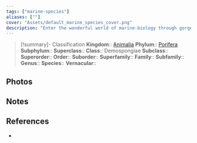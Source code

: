 ```yaml
---
tags: ["marine-species"]
aliases: [""]
cover: "Assets/default_marine_species_cover.png"
description: "Enter the wonderful world of marine-biology through gorgeous underwater pictures of marine animals. Porifera are what we're commonly calling sponges. They're animals, right!". 
---
```

> [!summary]- Classification
**Kingdom**:: [Animalia](Animalia.md)
**Phylum**:: [Porifera](Porifera)
**Subphylum**::
**Superclass**::
**Class**::  Demospongiae
**Subclass**::
**Superorder**::
**Order**::
**Suborder**::
**Superfamily**::
**Family**::
**Subfamily**::
**Genus**::
**Species**::
**Vernacular**::

## Photos

## Notes

## References
- 
